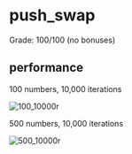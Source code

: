 # push_swap

Grade: 100/100 (no bonuses)


## performance

100 numbers, 10,000 iterations

![100_10000r](https://user-images.githubusercontent.com/57677696/158992852-0896106b-0e40-4f8a-813a-cc44d990ca9c.png)


500 numbers, 10,000 iterations

![500_10000r](https://user-images.githubusercontent.com/57677696/158992880-d3f79b16-9c4f-48b6-9d08-370717eb3caa.png)
